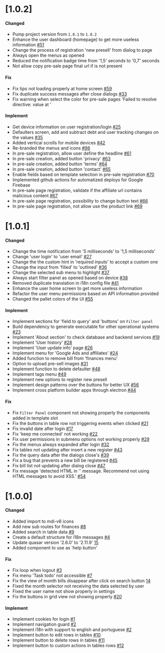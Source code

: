 # [1.0.2]

#### Changed
- Pump project version from `1.0.1` to `1.0.2`
- Enhance the user dashboard (homepage) to get more useless information [#51](https://github.com/BIEMAX/quote-manager/issues/51)
- Change the process of registration 'new presell' from dialog to page
- Always open the menus as opened
- Reduced the notification badge time from '1,5' seconds to '0,7' seconds
- Not allow copy pre-sale page final url if is not present

#### Fix
- Fix tips not loading properly at home screen [#59](https://github.com/BIEMAX/quote-manager/issues/59)
- Fix duplicate success messages after close dialogs [#33](https://github.com/BIEMAX/quote-manager/issues/33)
- Fix warning when select the color for pre-sale pages 'Failed to resolve directive: value at <ColorPicker>'

#### Implement
- Get device information on user registration/login [#25](https://github.com/BIEMAX/quote-manager/issues/25)
- Defaulters screen, add and subtract debt and user tracking changes on the values [#35](https://github.com/BIEMAX/quote-manager/issues/35)
- Added vertical scrolls for mobile devices [#42](https://github.com/BIEMAX/quote-manager/issues/42)
- Re-branded the menus and icons [#98](https://github.com/BIEMAX/financial-manager-app/issues/98)
- In pre-sale registration, allow user define the headline [#61](https://github.com/BIEMAX/quote-manager/issues/61)
- In pre-sale creation, added button 'privacy' [#63](https://github.com/BIEMAX/quote-manager/issues/63)
- In pre-sale creation, added button 'terms' [#64](https://github.com/BIEMAX/quote-manager/issues/64)
- In pre-sale creation, added button 'contact' [#65](https://github.com/BIEMAX/quote-manager/issues/65)
- Enable fields based on template selection in pre-sale registration [#70](https://github.com/BIEMAX/quote-manager/issues/70)
- Implemented github actions for automatized deploys for Google Firebase
- In pre-sale page registration, validate if the affiliate url contains malicious content [#67](https://github.com/BIEMAX/quote-manager/issues/67)
- In pre-sale page registration, possibility to change button text [#66](https://github.com/BIEMAX/quote-manager/issues/66)
- In pre-sale page registration, not allow use the product link [#69](https://github.com/BIEMAX/quote-manager/issues/69)

# [1.0.1]

#### Changed
- Change the time notification from '5 milliseconds' to '1,5 milliseconds'
- Change 'user login' to 'user email' [#27](https://github.com/BIEMAX/quote-manager/issues/27)
- Change the the custom hint in 'required inputs' to accept a custom one
- Change the input from 'filled' to 'outlined' [#36](https://github.com/BIEMAX/quote-manager/issues/36)
- Change the selected sub menu to highlight [#37](https://github.com/BIEMAX/quote-manager/issues/37)
- Always start filter panel as opened based on device [#38](https://github.com/BIEMAX/quote-manager/issues/38)
- Removed duplicate translation in i18n config file [#41](https://github.com/BIEMAX/quote-manager/issues/41)
- Enhance the user home screen to get more useless information
- Refactor the user menu permissions based on API information provided
- Changed the pallet colors of the UI [#55](https://github.com/BIEMAX/quote-manager/issues/55)

#### Implement
- Implement sections for 'field to query' and 'buttons' on `Filter panel`
- Build dependency to generate executable for other operational systems [#23](https://github.com/BIEMAX/quote-manager/issues/23)
- Implement 'About section' to check database and backend services [#19](https://github.com/BIEMAX/quote-manager/issues/19)
- Implement 'User history' [#28](https://github.com/BIEMAX/quote-manager/issues/28)
- Implement 'User update info' page [#26](https://github.com/BIEMAX/quote-manager/issues/26)
- Implement menu for 'Google Ads and affiliates' [#24](https://github.com/BIEMAX/quote-manager/issues/24)
- Added function to remove bill from 'finances menu'
- Option to upload pre-sell images [#31](https://github.com/BIEMAX/quote-manager/issues/31)
- Implement function to delete defaulter [#48](https://github.com/BIEMAX/quote-manager/issues/48)
- Implement tags menu [#49](https://github.com/BIEMAX/quote-manager/issues/49)
- Implement new options to register new presell
- Implement design patterns over the buttons for better UX [#56](https://github.com/BIEMAX/quote-manager/issues/56)
- Implement cross platform builder apps through electron [#44](https://github.com/BIEMAX/quote-manager/issues/44)

#### Fix
- Fix `Filter Panel` component not showing properly the components added in template slot
- Fix the buttons in table row not triggering events when clicked [#21](https://github.com/BIEMAX/quote-manager/issues/21)
- Fix invalid date after login [#17](https://github.com/BIEMAX/quote-manager/issues/17)
- Fix 'keep me connected' not working [#22](https://github.com/BIEMAX/quote-manager/issues/22)
- Fix user permissions in submenu options not working properly [#29](https://github.com/BIEMAX/quote-manager/issues/29)
- Fix the menus always expanded after login [#32](https://github.com/BIEMAX/quote-manager/issues/32)
- Fix tables not updating after insert a new register [#43](https://github.com/BIEMAX/quote-manager/issues/43)
- Fix the query data after the dialogs close's [#39](https://github.com/BIEMAX/quote-manager/issues/39)
- Fix a bug that prevents a new bill be registered [#45](https://github.com/BIEMAX/quote-manager/issues/45)
- Fix bill list not updating after dialog close [#47](https://github.com/BIEMAX/quote-manager/issues/47)
- Fix message 'detected HTML in '<Selecione>' message. Recommend not using HTML messages to avoid XSS.' [#54](https://github.com/BIEMAX/quote-manager/issues/54)

# [1.0.0]

#### Changed
- Added import to mdi-v6 icons
- Add new sub routes for finances [#8](https://github.com/BIEMAX/quote-manager/issues/8)
- Added search in table data [#9](https://github.com/BIEMAX/quote-manager/issues/9)
- Create a default structure for i18n messages [#4](https://github.com/BIEMAX/quote-manager/issues/4)
- Update quasar version '2.6.0' to '2.11.9' [15](https://github.com/BIEMAX/quote-manager/issues/15)
- Added component to use as 'help button'

#### Fix
- Fix loop when logout [#3](https://github.com/BIEMAX/quote-manager/issues/3)
- Fix menu 'Task todo' not accessible [#7](https://github.com/BIEMAX/quote-manager/issues/7)
- Fix the view of month bills disappear after click on search button [14](https://github.com/BIEMAX/quote-manager/issues/14)
- Fixed the month selector not receiving the data selected by user
- Fixed the user name not show properly in settings
- Fix the buttons in grid view not showing properly [#20](https://github.com/BIEMAX/quote-manager/issues/20)

#### Implement
- Implement cookies for login [#1](https://github.com/BIEMAX/quote-manager/issues/1)
- Implement navigation guard [#2](https://github.com/BIEMAX/quote-manager/issues/2)
- Implement i18n with support to english and portuguese [#2](https://github.com/BIEMAX/financial-manager-app/issues/2)
- Implement button to edit rows in tables [#10](https://github.com/BIEMAX/quote-manager/issues/10)
- Implement button to delete rows in tables [#11](https://github.com/BIEMAX/quote-manager/issues/11)
- Implement button to custom actions in tables rows [#12](https://github.com/BIEMAX/quote-manager/issues/12)
